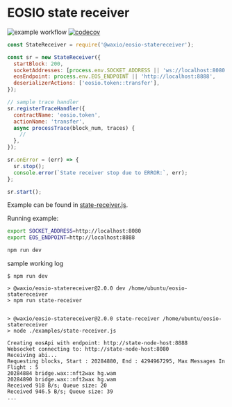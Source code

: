 # EOSIO state receiver

![example workflow](https://github.com/worldwide-asset-exchange/eosio-statereceiver/actions/workflows/coverage.yml/badge.svg)
[![codecov](https://codecov.io/gh/worldwide-asset-exchange/eosio-statereceiver/branch/master/graph/badge.svg?token=NROW4EZKDO)](https://codecov.io/gh/worldwide-asset-exchange/eosio-statereceiver)

```js
const StateReceiver = require('@waxio/eosio-statereceiver');

const sr = new StateReceiver({
  startBlock: 200,
  socketAddresses: [process.env.SOCKET_ADDRESS || 'ws://localhost:8080'],
  eosEndpoint: process.env.EOS_ENDPOINT || 'http://localhost:8888',
  deserializerActions: ['eosio.token::transfer'],
});

// sample trace handler
sr.registerTraceHandler({
  contractName: 'eosio.token',
  actionName: 'transfer',
  async processTrace(block_num, traces) {
    //
  },
});

sr.onError = (err) => {
  sr.stop();
  console.error(`State receiver stop due to ERROR:`, err);
};

sr.start();
```

Example can be found in [state-receiver.js](examples/state-receiver.js).

Running example:

```sh
export SOCKET_ADDRESS=http://localhost:8080
export EOS_ENDPOINT=http://localhost:8888

npm run dev
```

sample working log

```log
$ npm run dev

> @waxio/eosio-statereceiver@2.0.0 dev /home/ubuntu/eosio-statereceiver
> npm run state-receiver


> @waxio/eosio-statereceiver@2.0.0 state-receiver /home/ubuntu/eosio-statereceiver
> node ./examples/state-receiver.js

Creating eosApi with endpoint: http://state-node-host:8888
Websocket connecting to: http://state-node-host:8080
Receiving abi...
Requesting blocks, Start : 20284880, End : 4294967295, Max Messages In Flight : 5
20284884 bridge.wax::nft2wax hg.wam
20284890 bridge.wax::nft2wax hg.wam
Received 918 B/s; Queue size: 20
Received 946.5 B/s; Queue size: 39
...
```
